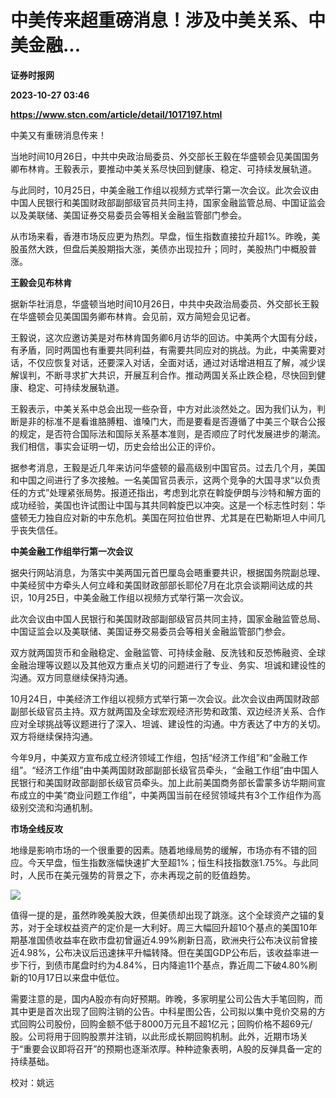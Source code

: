 # 中美传来超重磅消息！涉及中美关系、中美金融...
**证券时报网**

**2023-10-27 03:46**

**https://www.stcn.com/article/detail/1017197.html**

中美又有重磅消息传来！

当地时间10月26日，中共中央政治局委员、外交部长王毅在华盛顿会见美国国务卿布林肯。王毅表示，要推动中美关系尽快回到健康、稳定、可持续发展轨道。

与此同时，10月25日，中美金融工作组以视频方式举行第一次会议。此次会议由中国人民银行和美国财政部副部级官员共同主持，国家金融监管总局、中国证监会以及美联储、美国证券交易委员会等相关金融监管部门参会。

从市场来看，香港市场反应更为热烈。早盘，恒生指数直接拉升超1%。昨晚，美股虽然大跌，但盘后美股期指大涨，美债亦出现拉升；同时，美股热门中概股普涨。

**王毅会见布林肯**

据新华社消息，华盛顿当地时间10月26日，中共中央政治局委员、外交部长王毅在华盛顿会见美国国务卿布林肯。会见前，双方简短会见记者。

王毅说，这次应邀访美是对布林肯国务卿6月访华的回访。中美两个大国有分歧，有矛盾，同时两国也有重要共同利益，有需要共同应对的挑战。为此，中美需要对话，不仅应恢复对话，还要深入对话，全面对话，通过对话增进相互了解，减少误解误判，不断寻求扩大共识，开展互利合作。推动两国关系止跌企稳，尽快回到健康、稳定、可持续发展轨道。

王毅表示，中美关系中总会出现一些杂音，中方对此淡然处之。因为我们认为，判断是非的标准不是看谁胳膊粗、谁嗓门大，而是要看是否遵循了中美三个联合公报的规定，是否符合国际法和国际关系基本准则，是否顺应了时代发展进步的潮流。我们相信，事实会证明一切，历史会给出公正的评价。

据参考消息，王毅是近几年来访问华盛顿的最高级别中国官员。过去几个月，美国和中国之间进行了多次接触。一名美国官员表示，这两个竞争的大国寻求“以负责任的方式”处理紧张局势。报道还指出，考虑到北京在斡旋伊朗与沙特和解方面的成功经验，美国也许试图让中国与其共同斡旋巴以冲突。这是一个标志性时刻：华盛顿无力独自应对新的中东危机。美国在阿拉伯世界、尤其是在巴勒斯坦人中间几乎丧失信任。

**中美金融工作组举行第一次会议**

据央行网站消息，为落实中美两国元首巴厘岛会晤重要共识，根据国务院副总理、中美经贸中方牵头人何立峰和美国财政部部长耶伦7月在北京会谈期间达成的共识，10月25日，中美金融工作组以视频方式举行第一次会议。

此次会议由中国人民银行和美国财政部副部级官员共同主持，国家金融监管总局、中国证监会以及美联储、美国证券交易委员会等相关金融监管部门参会。

双方就两国货币和金融稳定、金融监管、可持续金融、反洗钱和反恐怖融资、全球金融治理等议题以及其他双方重点关切的问题进行了专业、务实、坦诚和建设性的沟通。双方同意继续保持沟通。

10月24日，中美经济工作组以视频方式举行第一次会议。此次会议由两国财政部副部长级官员主持。双方就两国及全球宏观经济形势和政策、双边经济关系、合作应对全球挑战等议题进行了深入、坦诚、建设性的沟通。中方表达了中方的关切。双方将继续保持沟通。

今年9月，中美双方宣布成立经济领域工作组，包括“经济工作组”和“金融工作组”。“经济工作组”由中美两国财政部副部长级官员牵头，“金融工作组”由中国人民银行和美国财政部副部长级官员牵头。加上此前美国商务部长雷蒙多访华期间宣布成立的中美“商业问题工作组”，中美两国当前在经贸领域共有3个工作组作为高级别交流和沟通机制。

**市场全线反攻**

地缘是影响市场的一个很重要的因素。随着地缘局势的缓解，市场亦有不错的回应。今天早盘，恒生指数涨幅快速扩大至超1%；恒生科技指数涨1.75%。与此同时，人民币在美元强势的背景之下，亦未再现之前的贬值趋势。

![](https://stcn-main.oss-cn-shenzhen.aliyuncs.com/upload/wechat/20231027/f23EOWYFfgEnj1ugMwSLibYwQuaSz4IjwKrQBkxTKMvFOGia3MWaHA6deBOzTjMq0SKcslsaGwpfFxuSGWDaicr3Q.png)

值得一提的是，虽然昨晚美股大跌，但美债却出现了跳涨。这个全球资产之锚的复苏，对于全球权益资产的定价是一大利好。周三大幅回升超10个基点的美国10年期基准国债收益率在欧市盘初曾逼近4.99%刷新日高，欧洲央行公布决议前曾接近4.98%，公布决议后迅速抹平升幅转降。但在美国GDP公布后，该收益率进一步下行，到债市尾盘时约为4.84%，日内降逾11个基点，靠近周二下破4.80%刷新的10月17日以来盘中低位。  

需要注意的是，国内A股亦有向好预期。昨晚，多家明星公司公告大手笔回购，而其中更是首次出现了回购注销的公告。中科星图公告，公司拟以集中竞价交易的方式回购公司股份，回购金额不低于8000万元且不超1亿元；回购价格不超69元/股。公司将用于回购股票并注销，以此形成长期回购机制。此外，近期市场关于“重要会议即将召开”的预期也逐渐浓厚。种种迹象表明，A股的反弹具备一定的持续基础。

校对：姚远